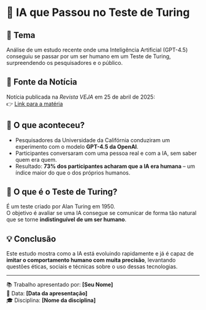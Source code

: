 # 🧠 IA que Passou no Teste de Turing
## 📌 Tema
Análise de um estudo recente onde uma Inteligência Artificial (GPT-4.5) conseguiu se passar por um ser humano em um Teste de Turing, surpreendendo os pesquisadores e o público.

## 📄 Fonte da Notícia
Notícia publicada na *Revista VEJA* em 25 de abril de 2025:  
👉 [Link para a matéria](https://veja.abril.com.br/tecnologia/ia-se-passou-por-humano-no-teste-de-turing-o-que-isso-significa/)

## 🧪 O que aconteceu?
- Pesquisadores da Universidade da Califórnia conduziram um experimento com o modelo **GPT-4.5 da OpenAI**.
- Participantes conversaram com uma pessoa real e com a IA, sem saber quem era quem.
- Resultado: **73% dos participantes acharam que a IA era humana** – um índice maior do que o dos próprios humanos.

## 🤖 O que é o Teste de Turing?
É um teste criado por Alan Turing em 1950.  
O objetivo é avaliar se uma IA consegue se comunicar de forma tão natural que se torne **indistinguível de um ser humano**.

## 💡 Conclusão
Este estudo mostra como a IA está evoluindo rapidamente e já é capaz de **imitar o comportamento humano com muita precisão**, levantando questões éticas, sociais e técnicas sobre o uso dessas tecnologias.

---

📚 Trabalho apresentado por: **[Seu Nome]**  
📆 Data: **[Data da apresentação]**  
🎓 Disciplina: **[Nome da disciplina]**
